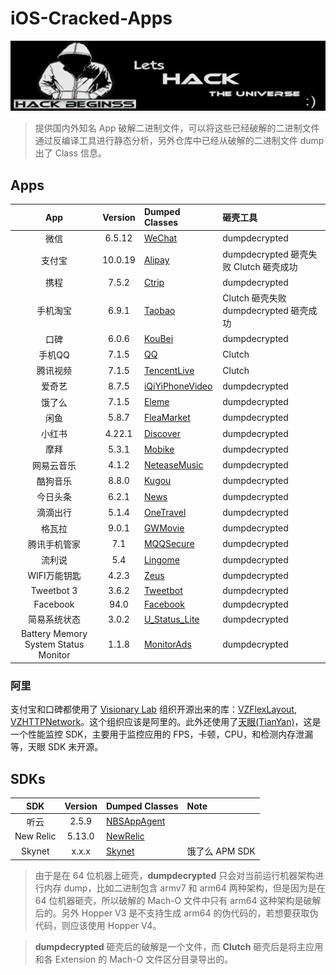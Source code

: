 # iOS-Cracked-Apps

<p align="center">

<img src="Images/banner.jpg" alt="Debug" title="Debug"/>

</p>

> 提供国内外知名 App 破解二进制文件，可以将这些已经破解的二进制文件通过反编译工具进行静态分析，另外仓库中已经从破解的二进制文件 dump 出了 Class 信息。

## Apps

| App | Version | Dumped Classes | 砸壳工具 | 
|:-------:|:-------:|:------|:------|
| 微信 | 6.5.12 | [WeChat](./DumpedClasses/WeChat/) | dumpdecrypted |
| 支付宝| 10.0.19 | [Alipay](./DumpedClasses/Alipay/) | dumpdecrypted 砸壳失败 Clutch 砸壳成功 |
| 携程 | 7.5.2 | [Ctrip](./DumpedClasses/Ctrip/) | dumpdecrypted |
| 手机淘宝 | 6.9.1 | [Taobao](./DumpedClasses/Taobao/) | Clutch 砸壳失败 dumpdecrypted 砸壳成功|
| 口碑 | 6.0.6 | [KouBei](./DumpedClasses/KouBei/) | dumpdecrypted |
| 手机QQ | 7.1.5 | [QQ](./DumpedClasses/QQ/) | Clutch |
| 腾讯视频 | 7.1.5 | [TencentLive](./DumpedClasses/TencentLive/) | Clutch |
| 爱奇艺 | 8.7.5 | [iQiYiPhoneVideo](./DumpedClasses/iQiYiPhoneVideo/) | dumpdecrypted |
| 饿了么 | 7.1.5 | [Eleme](./DumpedClasses/Eleme/) | dumpdecrypted |
| 闲鱼 | 5.8.7 | [FleaMarket](./DumpedClasses/FleaMarket/) | dumpdecrypted |
| 小红书 | 4.22.1 | [Discover](./DumpedClasses/Discover/) | dumpdecrypted |
| 摩拜 | 5.3.1 | [Mobike](./DumpedClasses/Mobike/) | dumpdecrypted |
| 网易云音乐 | 4.1.2 | [NeteaseMusic](./DumpedClasses/NeteaseMusic/) | dumpdecrypted |
| 酷狗音乐 | 8.8.0 | [Kugou](./DumpedClasses/Kugou/) | dumpdecrypted |
| 今日头条 | 6.2.1 | [News](./DumpedClasses/News/) | dumpdecrypted |
| 滴滴出行 | 5.1.4 | [OneTravel](./DumpedClasses/OneTravel/) | dumpdecrypted |
| 格瓦拉 | 9.0.1 | [GWMovie](./DumpedClasses/GWMovie/) | dumpdecrypted |
| 腾讯手机管家 | 7.1 | [MQQSecure](./DumpedClasses/MQQSecure/) | dumpdecrypted |
| 流利说 | 5.4 | [Lingome](./DumpedClasses/Lingome/) | dumpdecrypted |
| WIFI万能钥匙 | 4.2.3 | [Zeus](./DumpedClasses/Zeus/) | dumpdecrypted |
| Tweetbot 3 | 3.6.2 | [Tweetbot](./DumpedClasses/Tweetbot/) | dumpdecrypted |
| Facebook | 94.0 | [Facebook](./DumpedClasses/Facebook/) | dumpdecrypted |
| 简易系统状态 | 3.0.2 | [U_Status_Lite](./DumpedClasses/U_Status_Lite/) | dumpdecrypted |
| Battery Memory System Status Monitor | 1.1.8 | [MonitorAds](./DumpedClasses/MonitorAds/) | dumpdecrypted |


### 阿里

支付宝和口碑都使用了 [Visionary Lab](https://github.com/Vizzle) 组织开源出来的库：[VZFlexLayout](https://github.com/Vizzle/VZFlexLayout), [VZHTTPNetwork](https://github.com/Vizzle/VZHTTPNetwork)。这个组织应该是阿里的。此外还使用了[天眼(TianYan)](./DumpedClasses/Alipay/TianYan.h)，这是一个性能监控 SDK，主要用于监控应用的 FPS，卡顿，CPU，和检测内存泄漏等，天眼 SDK 未开源。

## SDKs

| SDK | Version | Dumped Classes | Note |
|:-------:|:-------:|:------|:------|
| 听云 | 2.5.9 | [NBSAppAgent](./DumpedClasses/NBSAppAgent/) | |
| New Relic | 5.13.0 | [NewRelic](./DumpedClasses/NewRelic/) | |
| Skynet | x.x.x | [Skynet](./DumpedClasses/Skynet/) | 饿了么 APM SDK |


> 由于是在 64 位机器上砸壳，**dumpdecrypted** 只会对当前运行机器架构进行内存 dump，比如二进制包含 armv7 和 arm64 两种架构，但是因为是在 64 位机器砸壳，所以破解的 Mach-O 文件中只有 arm64 这种架构是破解后的。另外 Hopper V3 是不支持生成 arm64 的伪代码的，若想要获取伪代码，则应该使用 Hopper V4。

> **dumpdecrypted** 砸壳后的破解是一个文件，而 **Clutch** 砸壳后是将主应用和各 Extension 的 Mach-O 文件区分目录导出的。